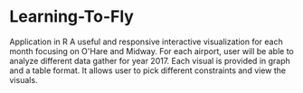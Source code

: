 # Learning-To-Fly
Application in R
 A useful and responsive interactive visualization for each month focusing on O'Hare and Midway. For each airport, user will be able to analyze different data gather for year 2017. Each visual is provided in graph and a table format. It allows user to  pick different constraints and view the visuals.   
